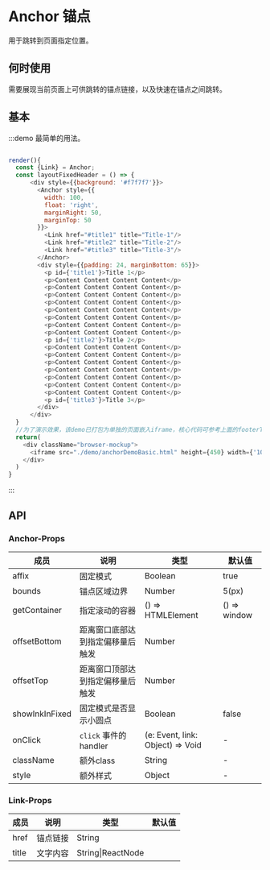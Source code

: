 # Anchor 锚点

用于跳转到页面指定位置。

## 何时使用

需要展现当前页面上可供跳转的锚点链接，以及快速在锚点之间跳转。

## 基本

:::demo 最简单的用法。

```js

render(){
  const {Link} = Anchor;
  const layoutFixedHeader = () => {
      <div style={{background: '#f7f7f7'}}>
        <Anchor style={{
          width: 100,
          float: 'right',
          marginRight: 50,
          marginTop: 50
        }}>
          <Link href="#title1" title="Title-1"/>
          <Link href="#title2" title="Title-2"/>
          <Link href="#title3" title="Title-3"/>
        </Anchor>
        <div style={{padding: 24, marginBottom: 65}}>
          <p id={'title1'}>Title 1</p>
          <p>Content Content Content Content</p>
          <p>Content Content Content Content</p>
          <p>Content Content Content Content</p>
          <p>Content Content Content Content</p>
          <p>Content Content Content Content</p>
          <p>Content Content Content Content</p>
          <p>Content Content Content Content</p>
          <p>Content Content Content Content</p>
          <p id={'title2'}>Title 2</p>
          <p>Content Content Content Content</p>
          <p>Content Content Content Content</p>
          <p>Content Content Content Content</p>
          <p>Content Content Content Content</p>
          <p>Content Content Content Content</p>
          <p>Content Content Content Content</p>
          <p>Content Content Content Content</p>
          <p id={'title3'}>Title 3</p>
        </div>
      </div>
  }
  //为了演示效果，该demo已打包为单独的页面嵌入iframe，核心代码可参考上面的footerToolbar
  return(
    <div className="browser-mockup">
      <iframe src="./demo/anchorDemoBasic.html" height={450} width={'100%'}></iframe>
    </div>
  )
}
```
:::

## API

### Anchor-Props

| 成员 | 说明 | 类型 | 默认值 |
| --- | --- | --- | --- |
| affix | 固定模式 | Boolean | true |
| bounds | 锚点区域边界 | Number | 5(px) |
| getContainer | 指定滚动的容器 | () => HTMLElement | () => window |
| offsetBottom | 距离窗口底部达到指定偏移量后触发 | Number |  |
| offsetTop | 距离窗口顶部达到指定偏移量后触发 | Number |  |
| showInkInFixed | 固定模式是否显示小圆点 | Boolean | false |
| onClick | `click` 事件的 handler | (e: Event, link: Object) => Void | - |
| className | 额外class | String | - |
| style | 额外样式 | Object | - |


### Link-Props

| 成员 | 说明 | 类型 | 默认值 |
| --- | --- | --- | --- |
| href | 锚点链接 | String |  |
| title | 文字内容 | String\|ReactNode |  |

